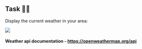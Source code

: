 ## Task 🎯🎯

Display the current weather in your area: 

<img src="w.png"/>


#### Weather api documentation - https://openweathermap.org/api
